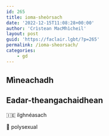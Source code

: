 ```yaml
---
id: 265
title: ioma-sheòrsach
date: '2022-12-15T11:08:28+00:00'
author: 'Crìstean MacMhìcheil'
layout: post
guid: 'https://faclair.lgbt/?p=265'
permalink: /ioma-sheorsach/
categories:
    - gd
---
```


## Mìneachadh

## Eadar-theangachaidhean

&#x1f1ee;&#x1f1ea; ilghnéasach

&#x1f3f4;&#xe0067;&#xe0062;&#xe0065;&#xe006e;&#xe0067;&#xe007f; polysexual